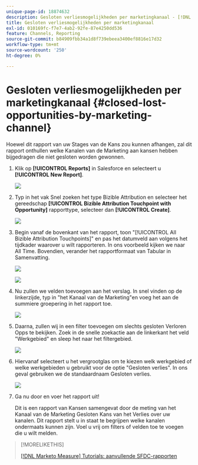 ```yaml
---
unique-page-id: 18874632
description: Gesloten verliesmogelijkheden per marketingkanaal - [!DNL Marketo Measure]
title: Gesloten verliesmogelijkheden per marketingkanaal
exl-id: 010169fc-f7e7-4ab2-92fe-87e4250dd536
feature: Channels, Reporting
source-git-commit: b84909fbb34a1d8f739ebeea3400ef8816e17d32
workflow-type: tm+mt
source-wordcount: '250'
ht-degree: 0%

---
```


# Gesloten verliesmogelijkheden per marketingkanaal {#closed-lost-opportunities-by-marketing-channel}

Hoewel dit rapport van uw Stages van de Kans zou kunnen afhangen, zal dit rapport onthullen welke Kanalen van de Marketing aan kansen hebben bijgedragen die niet gesloten worden gewonnen.

1. Klik op **[!UICONTROL Reports]** in Salesforce en selecteert u **[!UICONTROL New Report]**.

   ![](assets/1-3.jpg)

1. Typ in het vak Snel zoeken het type Bizible Attribution en selecteer het gereedschap **[!UICONTROL Bizible Attribution Touchpoint with Opportunity]** rapporttype, selecteer dan **[!UICONTROL Create]**.

   ![](assets/2-3.jpg)

1. Begin vanaf de bovenkant van het rapport, toon &quot;[!UICONTROL All Bizible Attribution Touchpoints]&quot; en pas het datumveld aan volgens het tijdkader waarover u wilt rapporteren. In ons voorbeeld kijken we naar All Time. Bovendien, verander het rapportformaat van Tabular in Samenvatting.

   ![](assets/3-3.jpg)

   ![](assets/4-2.jpg)

1. Nu zullen we velden toevoegen aan het verslag. In snel vinden op de linkerzijde, typ in &quot;het Kanaal van de Marketing&quot;en voeg het aan de summiere groepering in het rapport toe.

   ![](assets/5.jpg)

1. Daarna, zullen wij in een filter toevoegen om slechts gesloten Verloren Opps te bekijken. Zoek in de snelle zoekactie aan de linkerkant het veld &quot;Werkgebied&quot; en sleep het naar het filtergebied.

   ![](assets/6.jpg)

1. Hiervanaf selecteert u het vergrootglas om te kiezen welk werkgebied of welke werkgebieden u gebruikt voor de optie &quot;Gesloten verlies&quot;. In ons geval gebruiken we de standaardnaam Gesloten verlies.

   ![](assets/7.jpg)

1. Ga nu door en voer het rapport uit!

   Dit is een rapport van Kansen samengevat door de meting van het Kanaal van de Marketing Gesloten Kans van het Verlies over uw kanalen. Dit rapport stelt u in staat te begrijpen welke kanalen ondermaats kunnen zijn. Voel u vrij om filters of velden toe te voegen die u wilt melden.

>[!MORELIKETHIS]
>
>[[!DNL Marketo Measure] Tutorials: aanvullende SFDC-rapporten](https://experienceleague.adobe.com/en/docs/marketo-measure-learn/tutorials/onboarding/marketo-measure-102/addtional-salesforce-reports)
